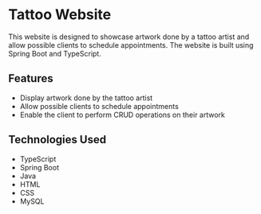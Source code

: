 # Tattoo Website

This website is designed to showcase artwork done by a tattoo artist and allow possible clients to schedule appointments. The website is built using Spring Boot and TypeScript.

## Features

- Display artwork done by the tattoo artist
- Allow possible clients to schedule appointments
- Enable the client to perform CRUD operations on their artwork

## Technologies Used

- TypeScript
- Spring Boot
- Java
- HTML
- CSS
- MySQL
